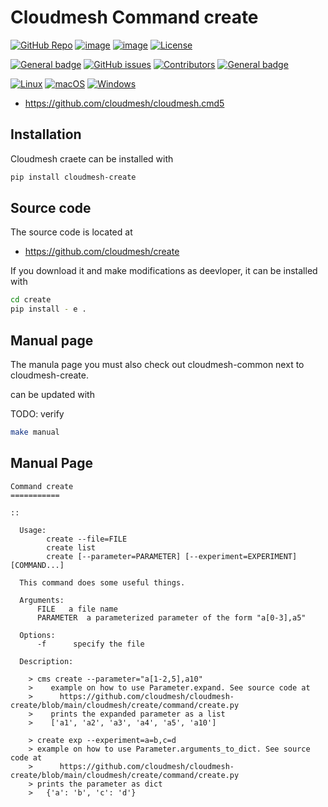 # Cloudmesh Command create

[![GitHub Repo](https://img.shields.io/badge/github-repo-green.svg)](https://github.com/cloudmesh/cloudmesh-create)
[![image](https://img.shields.io/pypi/pyversions/cloudmesh-create.svg)](https://pypi.org/project/cloudmesh-create)
[![image](https://img.shields.io/pypi/v/cloudmesh-create.svg)](https://pypi.org/project/cloudmesh-create/)
[![License](https://img.shields.io/badge/License-Apache%202.0-blue.svg)](https://opensource.org/licenses/Apache-2.0)

[![General badge](https://img.shields.io/badge/Status-Production-<COLOR>.svg)](https://shields.io/)
[![GitHub issues](https://img.shields.io/github/issues/cloudmesh/cloudmesh-create.svg)](https://github.com/cloudmesh/cloudmesh-create/issues)
[![Contributors](https://img.shields.io/github/contributors/cloudmesh/cloudmesh-create.svg)](https://github.com/cloudmesh/cloudmesh-create/graphs/contributors)
[![General badge](https://img.shields.io/badge/Other-repos-<COLOR>.svg)](https://github.com/cloudmesh/cloudmesh)


[![Linux](https://img.shields.io/badge/OS-Linux-orange.svg)](https://www.linux.org/)
[![macOS](https://img.shields.io/badge/OS-macOS-lightgrey.svg)](https://www.apple.com/macos)
[![Windows](https://img.shields.io/badge/OS-Windows-blue.svg)](https://www.microsoft.com/windows)


* https://github.com/cloudmesh/cloudmesh.cmd5

## Installation

Cloudmesh craete can be installed with 

```bash
pip install cloudmesh-create
```

## Source code 

The source code is located at

* <https://github.com/cloudmesh/create>

If you download it and make modifications as deevloper, it can be installed with 

```bash
cd create
pip install - e .
```

## Manual page

The manula page  you must also check out cloudmesh-common next to cloudmesh-create.

can be updated with 

TODO: verify

```bash
make manual
```




## Manual Page

<!-- START-MANUAL -->
```
Command create
===========

::

  Usage:
        create --file=FILE
        create list
        create [--parameter=PARAMETER] [--experiment=EXPERIMENT] [COMMAND...]

  This command does some useful things.

  Arguments:
      FILE   a file name
      PARAMETER  a parameterized parameter of the form "a[0-3],a5"

  Options:
      -f      specify the file

  Description:

    > cms create --parameter="a[1-2,5],a10"
    >    example on how to use Parameter.expand. See source code at
    >      https://github.com/cloudmesh/cloudmesh-create/blob/main/cloudmesh/create/command/create.py
    >    prints the expanded parameter as a list
    >    ['a1', 'a2', 'a3', 'a4', 'a5', 'a10']

    > create exp --experiment=a=b,c=d
    > example on how to use Parameter.arguments_to_dict. See source code at
    >      https://github.com/cloudmesh/cloudmesh-create/blob/main/cloudmesh/create/command/create.py
    > prints the parameter as dict
    >   {'a': 'b', 'c': 'd'}

```
<!-- STOP-MANUAL -->